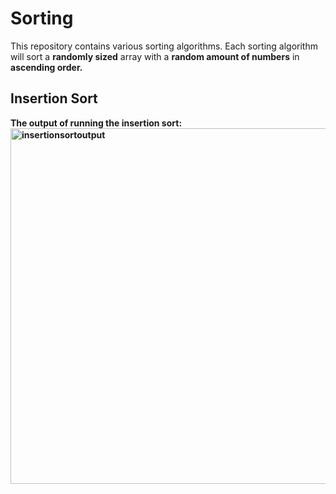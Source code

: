 # Sorting
This repository contains various sorting algorithms. Each sorting algorithm will sort a <b>randomly sized</b> array with a <b>random amount of numbers</b> in <b>ascending<b/> order.

## Insertion Sort
The output of running the insertion sort:
<img width="569" alt="insertionsortoutput" src="https://user-images.githubusercontent.com/40871128/47337738-785fb280-d652-11e8-8c66-c906d840d1de.png">
